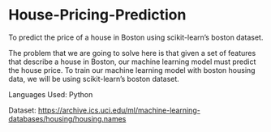 # House-Pricing-Prediction
To predict the price of a house in Boston using scikit-learn’s boston dataset.

The problem that we are going to solve here is that given a set of features that describe a house in Boston, our machine learning model must predict the house price. To train our machine learning model with boston housing data, we will be using scikit-learn’s boston dataset.

Languages Used: Python

Dataset: https://archive.ics.uci.edu/ml/machine-learning-databases/housing/housing.names
